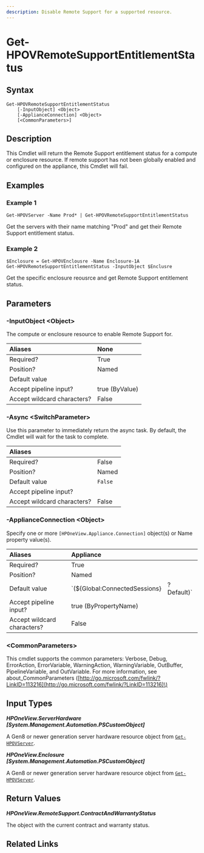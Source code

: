 ```yaml
---
description: Disable Remote Support for a supported resource.
---
```


# Get-HPOVRemoteSupportEntitlementStatus

## Syntax

```text
Get-HPOVRemoteSupportEntitlementStatus
    [-InputObject] <Object>
    [-ApplianceConnection] <Object>
    [<CommonParameters>]
```

## Description

This Cmdlet will return the Remote Support entitlement status for a compute or enclosure resource. If remote support has not been globally enabled and configured on the appliance, this Cmdlet will fail.

## Examples

### Example 1

```text
Get-HPOVServer -Name Prod* | Get-HPOVRemoteSupportEntitlementStatus
```

Get the servers with their name matching "Prod" and get their Remote Support entitlement status.

### Example 2

```text
$Enclosure = Get-HPOVEnclousre -Name Enclosure-1A
Get-HPOVRemoteSupportEntitlementStatus -InputObject $Enclusre
```

Get the specific enclosure reousrce and get Remote Support entitlement status.

## Parameters

### -InputObject &lt;Object&gt;

The compute or enclosure resource to enable Remote Support for.

| Aliases | None |
| :--- | :--- |
| Required? | True |
| Position? | Named |
| Default value |  |
| Accept pipeline input? | true \(ByValue\) |
| Accept wildcard characters? | False |

### -Async &lt;SwitchParameter&gt;

Use this parameter to immediately return the async task. By default, the Cmdlet will wait for the task to complete.

| Aliases |  |
| :--- | :--- |
| Required? | False |
| Position? | Named |
| Default value | `False` |
| Accept pipeline input? |  |
| Accept wildcard characters? | False |

### -ApplianceConnection &lt;Object&gt;

Specify one or more `[HPOneView.Appliance.Connection]` object\(s\) or Name property value\(s\).

| Aliases | Appliance |  |
| :--- | :--- | :--- |
| Required? | True |  |
| Position? | Named |  |
| Default value | \`\(${Global:ConnectedSessions} | ? Default\)\` |
| Accept pipeline input? | true \(ByPropertyName\) |  |
| Accept wildcard characters? | False |  |

### &lt;CommonParameters&gt;

This cmdlet supports the common parameters: Verbose, Debug, ErrorAction, ErrorVariable, WarningAction, WarningVariable, OutBuffer, PipelineVariable, and OutVariable. For more information, see about\_CommonParameters \([http://go.microsoft.com/fwlink/?LinkID=113216](http://go.microsoft.com/fwlink/?LinkID=113216)\)

## Input Types

_**HPOneView.ServerHardware \[System.Management.Automation.PSCustomObject\]**_

A Gen8 or newer generation server hardware resource object from [`Get-HPOVServer`](../servers/get-hpovserver.md).

_**HPOneView.Enclosure \[System.Management.Automation.PSCustomObject\]**_

A Gen8 or newer generation server hardware resource object from [`Get-HPOVServer`](../servers/get-hpovserver.md).

## Return Values

_**HPOneView.RemoteSupport.ContractAndWarrantyStatus**_

The object with the current contract and warranty status.

## Related Links

